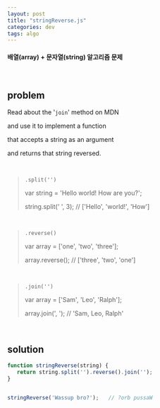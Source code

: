```yaml
---
layout: post
title: "stringReverse.js"
categories: dev
tags: algo
---
```


#### 배열(array) + 문자열(string) 알고리즘 문제

<br>

## problem

Read about the '`join`' method on MDN

and use it to implement a function

that accepts a string as an argument

and returns that string reversed.

<br>

> `.split('')`
>
> var string = 'Hello world! How are you?';
>
> string.split(' ', 3);	// ['Hello', 'world!', 'How']

<br>

> `.reverse()`
>
> var array = ['one', 'two', 'three'];
>
> array.reverse();	// ['three', 'two', 'one']

<br>

> `.join('')`
>
> var array = ['Sam', 'Leo', 'Ralph'];
>
> array.join(', ');	// 'Sam, Leo, Ralph'

<br>

## solution

```javascript
function stringReverse(string) {
   return string.split('').reverse().join('');
}


stringReverse('Wassup bro?');	// ?orb pussaW
```

